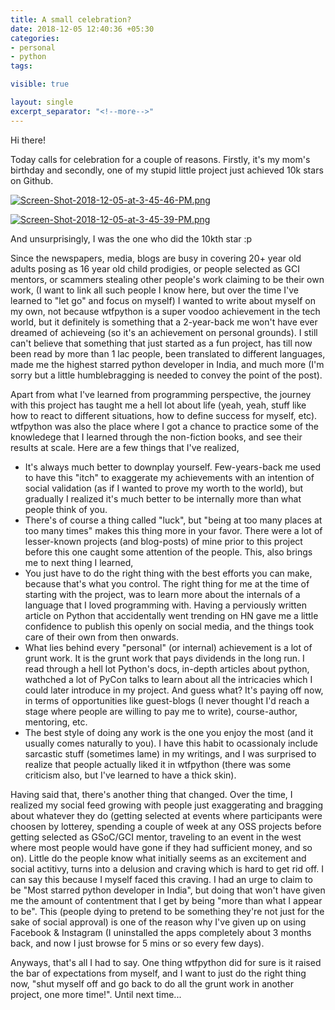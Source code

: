 ```yaml
---
title: A small celebration?
date: 2018-12-05 12:40:36 +05:30
categories:
- personal
- python
tags:

visible: true

layout: single
excerpt_separator: "<!--more-->"
---
```


Hi there!

Today calls for celebration for a couple of reasons. Firstly, it's my mom's birthday and secondly, one of my stupid little project just achieved 10k stars on Github.

[![Screen-Shot-2018-12-05-at-3-45-46-PM.png](https://i.postimg.cc/QtybPYMx/Screen-Shot-2018-12-05-at-3-45-46-PM.png)](https://postimg.cc/LYjLgTfr)

[![Screen-Shot-2018-12-05-at-3-45-39-PM.png](https://i.postimg.cc/0N9cJJ3x/Screen-Shot-2018-12-05-at-3-45-39-PM.png)](https://postimg.cc/tsmhK7pm)

And unsurprisingly, I was the one who did the 10kth star :p

Since the newspapers, media, blogs are busy in covering 20+ year old adults  posing as 16 year old child prodigies, or people selected as GCI mentors, or scammers stealing other people's work claiming to be their own work, (I want to link all such people I know here, but over the time I've learned to "let go" and focus on myself) I wanted to write about myself on my own, not because wtfpython is a super voodoo achievement in the tech world, but it definitely is something that a 2-year-back me won't have ever dreamed of achieveing (so it's an achievement on personal grounds). I still can't believe that something that just started as a fun project, has till now been read by more than 1 lac people, been translated to different languages, made me the highest starred python developer in India, and much more (I'm sorry but a little humblebragging is needed to convey the point of the post).

Apart from what I've learned from programming perspective, the journey with this project has taught me a hell lot about life (yeah, yeah, stuff like how to react to different situations, how to define success for myself, etc). wtfpython was also the place where I got a chance to practice some of the knowledege that I learned through the non-fiction books, and see their results at scale. Here are a few things that I've realized,

- It's always much better to downplay yourself. Few-years-back me used to have this "itch" to exaggerate my achievements with an intention of social validation (as if I wanted to prove my worth to the world), but gradually I realized it's much better to be internally more than what people think of you.
- There's of course a thing called "luck", but "being at too many places at too many times" makes this thing more in your favor. There were a lot of lesser-known projects (and blog-posts) of mine prior to this project before this one caught some attention of the people. This, also brings me to next thing I learned,
- You just have to do the right thing with the best efforts you can make, because that's what you control. The right thing for me at the time of starting with the project, was to learn more about the internals of a language that I loved programming with. Having a perviously written article on Python that accidentally went trending on HN gave me a little confidence to publish this openly on social media, and the things took care of their own from then onwards.
- What lies behind every "personal" (or internal) achievement is a lot of grunt work. It is the grunt work that pays dividends in the long run. I read through a hell lot Python's docs, in-depth articles about python, wathched a lot of PyCon talks to learn about all the intricacies which I could later introduce in my project. And guess what? It's paying off now, in terms of opportunities like guest-blogs (I never thought I'd reach a stage where people are willing to pay me to write), course-author, mentoring, etc.
- The best style of doing any work is the one you enjoy the most (and it usually comes naturally to you). I have this habit to ocassionaly include sarcastic stuff (sometimes lame) in my writings, and I was surprised to realize that people actually liked it in wtfpython (there was some criticism also, but I've learned to have a thick skin).

Having said that, there's another thing that changed. Over the time, I realized my social feed growing with people just exaggerating and bragging about whatever they do (getting selected at events where participants were choosen by lotterey, spending a couple of week at any OSS projects before getting selected as GSoC/GCI mentor, traveling to an event in the west where most people would have gone if they had sufficient money, and so on). Little do the people know what initially seems as an excitement and social actitivy, turns into a delusion and craving which is hard to get rid off. I can say this because I myself faced this craving. I had an urge to claim to be "Most starred python developer in India", but doing that won't have given me the amount of contentment that I get by being "more than what I appear to be". This (people dying to pretend to be something they're not just for the sake of social approval) is one of the reason why I've given up on using Facebook & Instagram (I uninstalled the apps completely about 3 months back, and now I just browse for 5 mins or so every few days).

Anyways, that's all I had to say. One thing wtfpython did for sure is it raised the bar of expectations from myself, and I want to just do the right thing now, "shut myself off and go back to do all the grunt work in another project, one more time!". Until next time...
